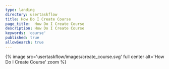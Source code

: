 ```yaml
---
type: landing
directory: usertaskflow
title: How Do I Create Course
page_title:  How Do I Create Course
description: How Do I Create Course
keywords: 'course'
published: true
allowSearch: true
---
```

{% image src='usertaskflow/images/create_course.svg' full center alt='How Do I Create Course' zoom %} 
